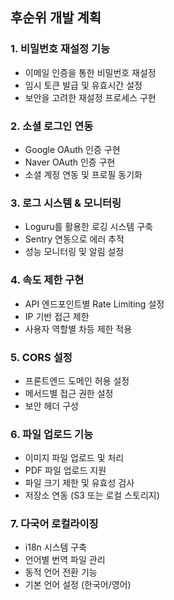 ## 후순위 개발 계획

### 1. 비밀번호 재설정 기능

- 이메일 인증을 통한 비밀번호 재설정
- 임시 토큰 발급 및 유효시간 설정
- 보안을 고려한 재설정 프로세스 구현

### 2. 소셜 로그인 연동

- Google OAuth 인증 구현
- Naver OAuth 인증 구현
- 소셜 계정 연동 및 프로필 동기화

### 3. 로그 시스템 & 모니터링

- Loguru를 활용한 로깅 시스템 구축
- Sentry 연동으로 에러 추적
- 성능 모니터링 및 알림 설정

### 4. 속도 제한 구현

- API 엔드포인트별 Rate Limiting 설정
- IP 기반 접근 제한
- 사용자 역할별 차등 제한 적용

### 5. CORS 설정

- 프론트엔드 도메인 허용 설정
- 메서드별 접근 권한 설정
- 보안 헤더 구성

### 6. 파일 업로드 기능

- 이미지 파일 업로드 및 처리
- PDF 파일 업로드 지원
- 파일 크기 제한 및 유효성 검사
- 저장소 연동 (S3 또는 로컬 스토리지)

### 7. 다국어 로컬라이징

- i18n 시스템 구축
- 언어별 번역 파일 관리
- 동적 언어 전환 기능
- 기본 언어 설정 (한국어/영어)
